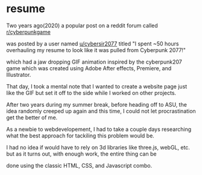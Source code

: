 # resume
Two years ago(2020) a popular post on a reddit forum called [r/cyberpunkgame](https://www.reddit.com/r/cyberpunkgame/)

was posted by a user named [u/cybersir2077](https://www.reddit.com/user/cybersir2077/) titled "I spent ~50 hours overhauling my resume to look like it was pulled from Cyberpunk 2077!"

which had a jaw dropping GIF animation inspired by the cyberpunk207 game which was created using Adobe After effects, Premiere, and Illustrator.

That day, I took a mental note that I wanted to create a website page just like the GIF but set it off to the side while I worked on other projects.

After two years during my summer break, before heading off to ASU, the idea randomly creeped up again and this time, I could not let procrastination get the better of me.

As a newbie to webdevelopement, I had to take a couple days researching what the best approach for tackiling this problem would be.

I had no idea if would have to rely on 3d libraries like three.js, webGL, etc. but as it turns out, with enough work, the entire thing can be 

done using the classic HTML, CSS, and Javascript combo. 
